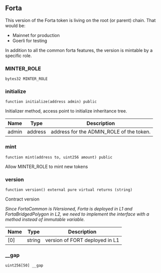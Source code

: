 
## Forta

This version of the Forta token is living on the root (or parent) chain. That would be:
- Mainnet for production
- Goerli for testing

In addition to all the common forta features, the version is mintable by a specific role.

### MINTER_ROLE

```solidity
bytes32 MINTER_ROLE
```

### initialize

```solidity
function initialize(address admin) public
```

Initializer method, access point to initialize inheritance tree.

| Name | Type | Description |
| ---- | ---- | ----------- |
| admin | address | address for the ADMIN_ROLE of the token. |

### mint

```solidity
function mint(address to, uint256 amount) public
```

Allow MINTER_ROLE to mint new tokens

### version

```solidity
function version() external pure virtual returns (string)
```

Contract version

_Since FortaCommon is IVersioned, Forta is deployed in L1 and FortaBridgedPolygon in L2,
we need to implement the interface with a method instead of immutable variable._

| Name | Type | Description |
| ---- | ---- | ----------- |
| [0] | string | version of FORT deployed in L1 |

### __gap

```solidity
uint256[50] __gap
```

